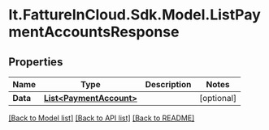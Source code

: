 # It.FattureInCloud.Sdk.Model.ListPaymentAccountsResponse

## Properties

Name | Type | Description | Notes
------------ | ------------- | ------------- | -------------
**Data** | [**List&lt;PaymentAccount&gt;**](PaymentAccount.md) |  | [optional] 

[[Back to Model list]](../../README.md#documentation-for-models) [[Back to API list]](../../README.md#documentation-for-api-endpoints) [[Back to README]](../../README.md)


